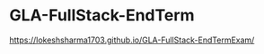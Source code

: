 # GLA-FullStack-EndTerm


<a href="https://lokeshsharma1703.github.io/GLA-FullStack-EndTermExam/">https://lokeshsharma1703.github.io/GLA-FullStack-EndTermExam/</a>
